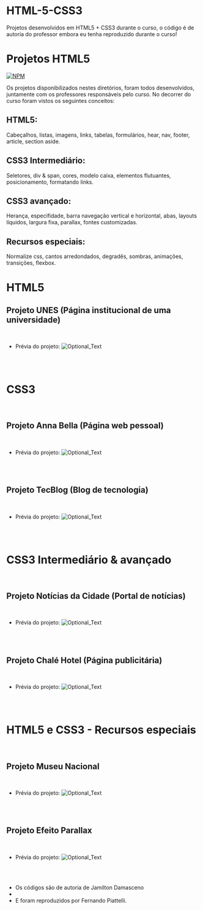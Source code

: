 # HTML-5-CSS3
Projetos desenvolvidos em HTML5 + CSS3 durante o curso, o código é de autoria do professor embora eu tenha reproduzido durante o curso!

# Projetos HTML5
[![NPM](https://img.shields.io/npm/l/react)](https://github.com/nandowl/HTML-5-CSS3/blob/main/LICENSE)

Os projetos disponibilizados nestes diretórios, foram todos desenvolvidos, juntamente com os professores responsáveis pelo curso.
No decorrer do curso foram vistos os seguintes conceitos:

## HTML5: 
Cabeçalhos, listas, imagens, links, tabelas, formulários, hear, nav, footer, article, section aside.

## CSS3 Intermediário:
Seletores, div & span, cores, modelo caixa, elementos flutuantes, posicionamento, formatando links.

## CSS3 avançado:
Herança, especifidade, barra navegação vertical e horizontal, abas, layouts líquidos, largura fixa, parallax, fontes customizadas.

## Recursos especiais:
Normalize css, cantos arredondados, degradês, sombras, animações, transições, flexbox.
<br />

# HTML5

## Projeto UNES (Página institucional de uma universidade)
<br />

- Prévia do projeto:
![Optional_Text](./assets/ProjetoUnes.PNG)
<br />
<br />

# CSS3
<br />

## Projeto Anna Bella (Página web pessoal)
<br />

- Prévia do projeto:
![Optional_Text](./assets/Projeto1.PNG)
<br />
<br />

## Projeto TecBlog (Blog de tecnologia)
<br />

- Prévia do projeto:
![Optional_Text](./assets/Projeto2.PNG)
<br />
<br />


# CSS3 Intermediário & avançado
<br />

## Projeto Notícias da Cidade (Portal de notícias)
<br />

- Prévia do projeto:
![Optional_Text](./assets/Projeto3.PNG)
<br />
<br />


## Projeto Chalé Hotel (Página publicitária)
<br />

- Prévia do projeto:
![Optional_Text](./assets/Projeto4.PNG)
<br />
<br />


# HTML5 e CSS3 - Recursos especiais
<br />

## Projeto Museu Nacional
<br />

- Prévia do projeto:
![Optional_Text](./assets/ProjetoMuseu.PNG)
<br />
<br />

## Projeto Efeito Parallax
<br />

- Prévia do projeto:
![Optional_Text](./assets/Paralax.PNG)
<br />
<br />


- Os códigos são de autoria de Jamilton Damasceno
- <br />
- E foram reproduzidos por Fernando Piattelli.
